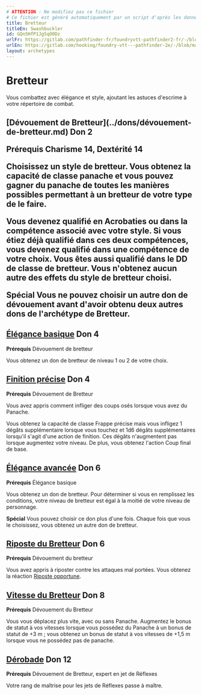 ```yaml
---
# ATTENTION : Ne modifiez pas ce fichier
# Ce fichier est généré automatiquement par un script d'après les données du module Foundry VTT officiel et de sa traduction
title: Bretteur
titleEn: Swashbuckler
id: GQn5HfP1Jg5qO0Dz
urlFr: https://gitlab.com/pathfinder-fr/foundryvtt-pathfinder2-fr/-/blob/master/data/archetypes/GQn5HfP1Jg5qO0Dz.htm
urlEn: https://gitlab.com/hooking/foundry-vtt---pathfinder-2e/-/blob/master/packs/data/archetypes.db/swashbuckler.json
layout: archetypes
---
```

# Bretteur

Vous combattez avec élégance et style, ajoutant les astuces d'escrime à votre répertoire de combat.

<h2 style="text-align: left;">[Dévouement de Bretteur](../dons/dévouement-de-bretteur.md) Don 2

**Prérequis** Charisme 14, Dextérité 14

Choisissez un style de bretteur. Vous obtenez la capacité de classe panache et vous pouvez gagner du panache de toutes les manières possibles permettant à un bretteur de votre type de le faire.

Vous devenez qualifié en Acrobaties ou dans la compétence associé avec votre style. Si vous étiez déjà qualifié dans ces deux compétences, vous devenez qualifié dans une compétence de votre choix. Vous êtes aussi qualifié dans le DD de classe de bretteur. Vous n'obtenez aucun autre des effets du style de bretteur choisi.

**Spécial** Vous ne pouvez choisir un autre don de dévouement avant d'avoir obtenu deux autres dons de l'archétype de Bretteur.

## [Élégance basique](../dons/élégance-basique.md) Don 4

**Prérequis** Dévouement de bretteur

Vous obtenez un don de bretteur de niveau 1 ou 2 de votre choix.

## [Finition précise](../dons/finition-précise.md) Don 4

**Prérequis** Dévouement de Bretteur

Vous avez appris comment infliger des coups osés lorsque vous avez du <a class="entity-link" data-pack="pf2e.classfeatures" data-id="LzYi0OuOoypNb6jd" draggable="true">Panache</a>.

Vous obtenez la capacité de classe <a class="entity-link" data-pack="pf2e.classfeatures" data-id="RQH6vigvhmiYKKjg" draggable="true">Frappe précise</a> mais vous infligez 1 dégâts supplémentaire lorsque vous touchez et 1d6 dégâts supplémentaires lorsqu'il s'agit d'une action de finition. Ces dégâts n'augmentent pas lorsque augmentez votre niveau. De plus, vous obtenez l'action <a class="entity-link" data-pack="pf2e.actionspf2e" data-id="dCuvfq3r2K9wXY9g" draggable="true">Coup final de base</a>.

## [Élégance avancée](../dons/élégance-avancée.md) Don 6

**Prérequis** Élégance basique

Vous obtenez un don de bretteur. Pour déterminer si vous en remplissez les conditions, votre niveau de bretteur est égal à la moitié de votre niveau de personnage.

**Spécial** Vous pouvez choisir ce don plus d'une fois. Chaque fois que vous le choisissez, vous obtenez un autre don de bretteur.

## [Riposte du Bretteur](../dons/ripose-du-bretteur.md) Don 6

**Prérequis** Dévouement du bretteur

Vous avez appris à riposter contre les attaques mal portées. Vous obtenez la réaction [Riposte opportune](../actions/riposte-opportune.md).

## [Vitesse du Bretteur](../dons/vitesse-du-bretteur.md) Don 8

**Prérequis** Dévouement du Bretteur

Vous vous déplacez plus vite, avec ou sans <a class="entity-link" data-pack="pf2e.classfeatures" data-id="LzYi0OuOoypNb6jd" draggable="true">Panache</a>. Augmentez le bonus de statut à vos vitesses lorsque vous possédez du Panache à un bonus de statut de  +3 m ; vous obtenez un bonus de statut à vos vitesses de +1,5 m lorsque vous ne possédez pas de panache.

## [Dérobade](../dons/dérobade-bretteur.md) Don 12

**Prérequis** Dévouement de Bretteur, expert en jet de Réflexes

Votre rang de maîtrise pour les jets de Réflexes passe à maître.
